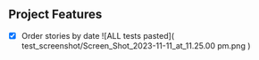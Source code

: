 ## Project Features
- [x] Order stories by date
    ![ALL tests pasted]( test_screenshot/Screen_Shot_2023-11-11_at_11.25.00 pm.png )
